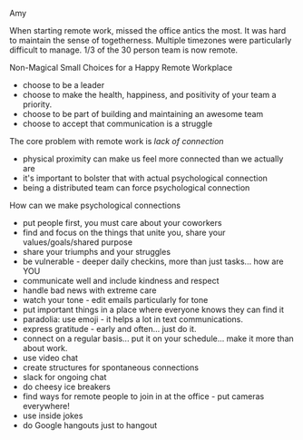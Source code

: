 Amy

When starting remote work, missed the office antics the most. 
It was hard to maintain the sense of togetherness.
Multiple timezones were particularly difficult to manage. 
1/3 of the 30 person team is now remote. 

Non-Magical Small Choices for a Happy Remote Workplace
* choose to be a leader
* choose to make the health, happiness, and positivity of your team a priority. 
* choose to be part of building and maintaining an awesome team
* choose to accept that communication is a struggle

The core problem with remote work is *lack of connection*
* physical proximity can make us feel more connected than we actually are
* it's important to bolster that with actual psychological connection
* being a distributed team can force psychological connection

How can we make psychological connections
* put people first, you must care about your coworkers
* find and focus on the things that unite you, share your values/goals/shared purpose
* share your triumphs and your struggles
* be vulnerable - deeper daily checkins, more than just tasks... how are YOU
* communicate well and include kindness and respect
* handle bad news with extreme care
* watch your tone - edit emails particularly for tone
* put important things in a place where everyone knows they can find it
* paradolia: use emoji - it helps a lot in text communications. 
* express gratitude - early and often... just do it. 
* connect on a regular basis... put it on your schedule... make it more than about work. 
* use video chat
* create structures for spontaneous connections
* slack for ongoing chat
* do cheesy ice breakers
* find ways for remote people to join in at the office - put cameras everywhere!
* use inside jokes
* do Google hangouts just to hangout

